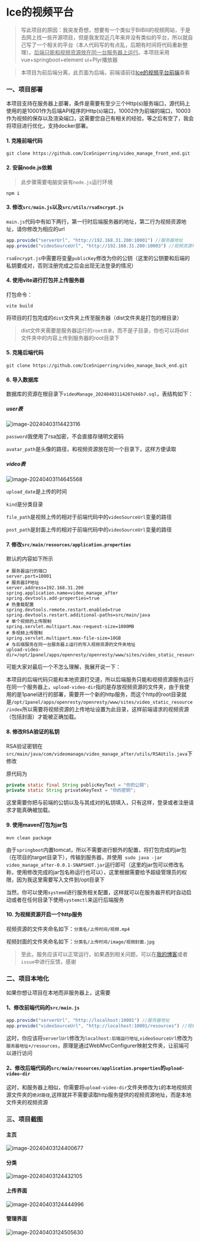 # Ice的视频平台

> 写此项目的原因：我突发奇想，想要有一个类似于BilBili的视频网站，于是去网上找一些开源项目，但是我发现近几年来并没有类似的平台，所以就自己写了一个相关的平台（本人代码写的有点乱，后期有时间将代码重新整理）。<u>后端只能和视频资源放在同一台服务器上运行</u>。本项目采用vue+springboot+element ui+Plyr播放器

>本项目为前后端分离，此页面为后端，前端请前往[Ice的视频平台前端](https://github.com/IceSniperring/video_manage_front_end)查看

### 一、项目部署

本项目支持在服务器上部署，条件是需要有至少三个Http(s)服务端口，源代码上使用的是10001作为后端API程序的Http(s)端口，10002作为前端的端口，10003作为视频的保存以及渲染端口，这需要您自己有相关的经验，等之后有空了，我会将项目进行优化，支持docker部署。

#### 1. 克隆前端代码

```
git clone https://github.com/IceSniperring/video_manage_front_end.git
```

#### 2. 安装node.js依赖

>此步骤需要电脑安装有`node.js`运行环境

```
npm i
```

#### 3. 修改`src/main.js`以及`src/utils/rsaEncrypt.js`

`main.js`代码中有如下两行，第一行时后端服务器的地址，第二行为视频资源地址，请你修改为相应的url

```js
app.provide("serverUrl", "http://192.168.31.200:10001") //服务器地址
app.provide("videoSourceUrl", "http://192.168.31.200:10003") //视频资源地址
```

`rsaEncrypt.js`中需要将变量`publicKey`修改为你的公钥（这里的公钥要和后端的私钥要成对，否则注册完成之后会出现无法登录的情况）

#### 4. 使用vite进行打包并上传服务器

打包命令：

```
vite build
```

将项目的打包完成的`dist`文件夹上传至服务器（dist文件夹是打包的根目录）

>dist文件夹需要是服务器运行的`root目录`，而不是子目录，你也可以将dist文件夹中的内容上传到服务器的root目录下

#### 5. 克隆后端代码

```
git clone https://github.com/IceSniperring/video_manage_back_end.git
```

#### 6. 导入数据库

数据库的资源在根目录下`videoManage_20240403114207ok6b7.sql`，表结构如下：

##### user表

![image-20240403114423116](https://cdn.icesniper.love/typora/image-20240403114423116.png)

`password`我使用了rsa加密，不会直接存储明文密码

`avatar_path`是头像的路径，和视频资源放在同一个目录下，这样方便读取

##### video表

![image-20240403114645568](https://cdn.icesniper.love/typora/image-20240403114645568.png)

`upload_date`是上传的时间

`kind`是分类目录

`file_path`是视频上传的相对于前端代码中的`videoSourceUrl`变量的路径

`post_path`是封面上传的相对于前端代码中的`videoSourceUrl`变量的路径

#### 7. 修改`src/main/resources/application.properties`

默认的内容如下所示

```properties
# 服务器运行的端口
server.port=10001
# 服务器IP地址
server.address=192.168.31.200
spring.application.name=video_manage_after
spring.devtools.add-properties=true
# 热重载配置
spring.devtools.remote.restart.enabled=true
spring.devtools.restart.additional-paths=src/main/java
# 单个视频的上传限制
spring.servlet.multipart.max-request-size=1000MB
# 多视频上传限制
spring.servlet.multipart.max-file-size=10GB
# 与后端服务在同一台服务器上运行的写入视频资源的文件夹地址
upload-video-dir=/opt/1panel/apps/openresty/openresty/www/sites/video_static_resource/index
```

可能大家对最后一个不怎么理解，我展开说一下：

本项目的后端代码只能和本地资源打交道，所以后端服务只能和视频资源服务运行在同一个服务器上，`upload-video-dir`指的是存放视频资源的文件夹，由于我使用的是1panel进行的部署，需要开一个新的http服务，而这个http的root目录就是`/opt/1panel/apps/openresty/openresty/www/sites/video_static_resource/index`所以需要将视频资源的上传地址设置为此目录，这样前端请求的视频资源（包括封面）才能被正确加载。

#### 8. 修改RSA验证的私钥

RSA验证密钥在`src/main/java/com/videomanage/video_manage_after/utils/RSAUtils.java`下修改

原代码为

```java
private static final String publicKeyText = "你的公钥";
private static String privateKeyText = "你的密钥";
```

这里需要你把与前端的公钥以及与其成对的私钥填入，只有这样，登录或者注册请求才能真确被加载。

#### 9. 使用maven打包为jar包

`mvn clean package`

由于`springboot`内置tomcat，所以不需要进行额外的配置，将打包完成的jar包（在项目的target目录下），传输到服务器，并使用` sudo java -jar video_manage_after-0.0.1-SNAPSHOT.jar`运行即可（这里的jar包可以修改名称，使用修改完成的jar包名称运行也可以），这里根据需要给予超级管理员的权限，因为我这里需要写入文件到/opt目录下

当然，你可以使用`systemd`进行服务相关配置，这样就可以在服务器开机时自动启动或者在任何目录下使用`systemctl`来运行后端服务

#### 10. 为视频资源开启一个http服务

视频资源的文件夹命名如下：`分类名/上传时间/视频.mp4`

视频封面的文件夹命名如下：`分类名/上传时间/image/视频封面.jpg`

> 至此，服务应该可以正常运行，如果遇到相关问题，可以在[我的博客](https://blog.icesniper.love)或者`issue`中进行反馈，感谢

###  二、项目本地化

如果你想让项目在本地而非服务器上，这需要

#### 1、修改前端代码的`src/main.js`

```js
app.provide("serverUrl", "http://localhost:10001") //服务器地址
app.provide("videoSourceUrl", "http://localhost:10001/resources") //视频资源地址
```

这时，你应该将`serverlUrl`修改为`localhost:后端运行地址`,`videoSourceUrl`修改为`服务器地址+/resources`，原理是通过WebMvcConfigurer映射文件夹，让前端可以进行访问

#### 2、修改后端代码的`src/main/resources/application.properties`的`upload-video-dir`

这时，和服务器上相似，你需要将`upload-video-dir`文件夹修改为`1`的本地视频资源文件夹的`绝对路径`,这样就并不需要读取http服务提供的视频资源地址，而是本地文件夹的视频资源

### 三、项目截图

#### 主页

![image-20240403124400677](https://cdn.icesniper.love/typora/image-20240403124400677.png)

#### 分类

![image-20240403124432105](https://cdn.icesniper.love/typora/image-20240403124432105.png)

#### 上传界面

![image-20240403124444996](https://cdn.icesniper.love/typora/image-20240403124444996.png)

#### 管理界面

![image-20240403124505630](https://cdn.icesniper.love/typora/image-20240403124505630.png)
